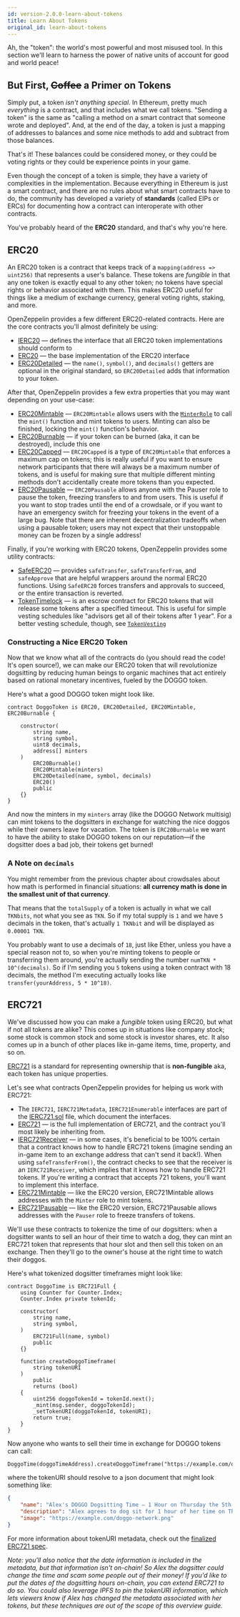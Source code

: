 ```yaml
---
id: version-2.0.0-learn-about-tokens
title: Learn About Tokens
original_id: learn-about-tokens
---
```


Ah, the "token": the world's most powerful and most misused tool. In this section we'll learn to harness the power of native units of account for good and world peace!

## But First, ~~Coffee~~ a Primer on Tokens

Simply put, a token _isn't anything special_. In Ethereum, pretty much _everything_ is a contract, and that includes what we call tokens. "Sending a token" is the same as "calling a method on a smart contract that someone wrote and deployed". And, at the end of the day, a token is just a mapping of addresses to balances and some nice methods to add and subtract from those balances.

That's it! These balances could be considered money, or they could be voting rights or they could be experience points in your game.

Even though the concept of a token is simple, they have a variety of complexities in the implementation. Because everything in Ethereum is just a smart contract, and there are no rules about what smart contracts have to do, the community has developed a variety of **standards** (called EIPs or ERCs) for documenting how a contract can interoperate with other contracts.

You've probably heard of the **ERC20** standard, and that's why you're here.

## ERC20

An ERC20 token is a contract that keeps track of a `mapping(address => uint256)` that represents a user's balance. These tokens are _fungible_ in that any one token is exactly equal to any other token; no tokens have special rights or behavior associated with them. This makes ERC20 useful for things like a medium of exchange currency, general voting rights, staking, and more.

OpenZeppelin provides a few different ERC20-related contracts. Here are the core contracts you'll almost definitely be using:

- [IERC20](https://github.com/OpenZeppelin/openzeppelin-solidity/blob/master/contracts/token/ERC20/IERC20.sol) — defines the interface that all ERC20 token implementations should conform to
- [ERC20](https://github.com/OpenZeppelin/openzeppelin-solidity/blob/master/contracts/token/ERC20/ERC20.sol) — the base implementation of the ERC20 interface
- [ERC20Detailed](https://github.com/OpenZeppelin/openzeppelin-solidity/blob/master/contracts/token/ERC20/ERC20Detailed.sol) — the `name()`, `symbol()`, and `decimals()` getters are optional in the original standard, so `ERC20Detailed` adds that information to your token.


After that, OpenZeppelin provides a few extra properties that you may want depending on your use-case:

- [ERC20Mintable](https://github.com/OpenZeppelin/openzeppelin-solidity/blob/master/contracts/token/ERC20/ERC20Mintable.sol) — `ERC20Mintable` allows users with the [`MinterRole`](/api/docs/learn-about-access-control.html) to call the `mint()` function and mint tokens to users. Minting can also be finished, locking the `mint()` function's behavior.
- [ERC20Burnable](https://github.com/OpenZeppelin/openzeppelin-solidity/blob/master/contracts/token/ERC20/ERC20Burnable.sol) — if your token can be burned (aka, it can be destroyed), include this one
- [ERC20Capped](https://github.com/OpenZeppelin/openzeppelin-solidity/blob/master/contracts/token/ERC20/ERC20Capped.sol) — `ERC20Capped` is a type of `ERC20Mintable` that enforces a maximum cap on tokens; this is really useful if you want to ensure network participants that there will always be a maximum number of tokens, and is useful for making sure that multiple different minting methods don't accidentally create more tokens than you expected.
- [ERC20Pausable](https://github.com/OpenZeppelin/openzeppelin-solidity/blob/master/contracts/token/ERC20/ERC20Pausable.sol) — `ERC20Pausable` allows anyone with the Pauser role to pause the token, freezing transfers to and from users. This is useful if you want to stop trades until the end of a crowdsale, or if you want to have an emergency switch for freezing your tokens in the event of a large bug. Note that there are inherent decentralization tradeoffs when using a pausable token; users may not expect that their unstoppable money can be frozen by a single address!

Finally, if you're working with ERC20 tokens, OpenZeppelin provides some utility contracts:

- [SafeERC20](https://github.com/OpenZeppelin/openzeppelin-solidity/blob/master/contracts/token/ERC20/SafeERC20.sol) — provides `safeTransfer`, `safeTransferFrom`, and `safeApprove` that are helpful wrappers around the normal ERC20 functions. Using `SafeERC20` forces transfers and approvals to succeed, or the entire transaction is reverted.
- [TokenTimelock](https://github.com/OpenZeppelin/openzeppelin-solidity/blob/master/contracts/token/ERC20/TokenTimelock.sol) — is an escrow contract for ERC20 tokens that will release some tokens after a specified timeout. This is useful for simple vesting schedules like "advisors get all of their tokens after 1 year". For a better vesting schedule, though, see [`TokenVesting`](https://github.com/OpenZeppelin/openzeppelin-solidity/blob/master/contracts/drafts/TokenVesting.sol)

### Constructing a Nice ERC20 Token

Now that we know what all of the contracts do (you should read the code! It's open source!), we can make our ERC20 token that will revolutionize dogsitting by reducing human beings to organic machines that act entirely based on rational monetary incentives, fueled by the DOGGO token.

Here's what a good DOGGO token might look like.

```solidity
contract DoggoToken is ERC20, ERC20Detailed, ERC20Mintable, ERC20Burnable {

    constructor(
        string name,
        string symbol,
        uint8 decimals,
        address[] minters
    )
        ERC20Burnable()
        ERC20Mintable(minters)
        ERC20Detailed(name, symbol, decimals)
        ERC20()
        public
    {}
}
```

And now the minters in my `minters` array (like the DOGGO Network multisig) can mint tokens to the dogsitters in exchange for watching the nice doggos while their owners leave for vacation. The token is `ERC20Burnable` we want to have the ability to stake DOGGO tokens on our reputation—if the dogsitter does a bad job, their tokens get burned!

### A Note on `decimals`

You might remember from the previous chapter about crowdsales about how math is performed in financial situations: **all currency math is done in the smallest unit of that currency**.

That means that the `totalSupply` of a token is actually in what we call `TKNbits`, not what you see as `TKN`. So if my total supply is `1` and we have `5` decimals in the token, that's actually `1 TKNbit` and will be displayed as `0.00001 TKN`.

You probably want to use a decimals of `18`, just like Ether, unless you have a special reason not to, so when you're minting tokens to people or transferring them around, you're actually sending the number `numTKN * 10^(decimals)`. So if I'm sending you `5` tokens using a token contract with 18 decimals, the method I'm executing actually looks like `transfer(yourAddress, 5 * 10^18)`.

## ERC721

We've discussed how you can make a _fungible_ token using ERC20, but what if not all tokens are alike? This comes up in situations like company stock; some stock is common stock and some stock is investor shares, etc. It also comes up in a bunch of other places like in-game items, time, property, and so on.

[ERC721](https://eips.ethereum.org/EIPS/eip-721) is a standard for representing ownership that is **non-fungible** aka, each token has unique properties.

Let's see what contracts OpenZeppelin provides for helping us work with ERC721:

- The `IERC721`, `IERC721Metadata`, `IERC721Enumerable` interfaces are part of the [IERC721.sol](https://github.com/OpenZeppelin/openzeppelin-solidity/blob/master/contracts/token/ERC721/IERC721.sol) file, which document the interfaces.
- [ERC721](https://github.com/OpenZeppelin/openzeppelin-solidity/blob/master/contracts/token/ERC721/ERC721.sol) — is the full implementation of ERC721, and the contract you'll most likely be inheriting from.
- [IERC721Receiver](https://github.com/OpenZeppelin/openzeppelin-solidity/blob/master/contracts/token/ERC721/IERC721Receiver.sol) — in some cases, it's beneficial to be 100% certain that a contract knows how to handle ERC721 tokens (imagine sending an in-game item to an exchange address that can't send it back!). When using `safeTransferFrom()`, the contract checks to see that the receiver is an `IERC721Receiver`, which implies that it knows how to handle ERC721 tokens. If you're writing a contract that accepts 721 tokens, you'll want to implement this interface.
- [ERC721Mintable](https://github.com/OpenZeppelin/openzeppelin-solidity/blob/master/contracts/token/ERC721/ERC721Mintable.sol) — like the ERC20 version, ERC721Mintable allows addresses with the `Minter` role to mint tokens.
- [ERC721Pausable](https://github.com/OpenZeppelin/openzeppelin-solidity/blob/master/contracts/token/ERC721/ERC721Pausable.sol) — like the ERC20 version, ERC721Pausable allows addresses with the `Pauser` role to freeze transfers of tokens.


We'll use these contracts to tokenize the time of our dogsitters: when a dogsitter wants to sell an hour of their time to watch a dog, they can mint an ERC721 token that represents that hour slot and then sell this token on an exchange. Then they'll go to the owner's house at the right time to watch their doggos.

Here's what tokenized dogsitter timeframes might look like:

```solidity
contract DoggoTime is ERC721Full {
    using Counter for Counter.Index;
    Counter.Index private tokenId;

    constructor(
        string name,
        string symbol,
    )
        ERC721Full(name, symbol)
        public
    {}

    function createDoggoTimeframe(
        string tokenURI
    )
        public
        returns (bool)
    {
        uint256 doggoTokenId = tokenId.next();
        _mint(msg.sender, doggoTokenId);
        _setTokenURI(doggoTokenId, tokenURI);
        return true;
    }
}
```

Now anyone who wants to sell their time in exchange for DOGGO tokens can call:

```solidity
DoggoTime(doggoTimeAddress).createDoggoTimeframe("https://example.com/doggo.json")
```

where the tokenURI should resolve to a json document that might look something like:

```json
{
    "name": "Alex's DOGGO Dogsitting Time — 1 Hour on Thursday the 5th at 6pm",
    "description": "Alex agrees to dog sit for 1 hour of her time on Thursday the 5th at 6pm.",
    "image": "https://example.com/doggo-network.png"
}
```

For more information about tokenURI metadata, check out the [finalized ERC721 spec](https://eips.ethereum.org/EIPS/eip-721).

_Note: you'll also notice that the date information is included in the metadata, but that information isn't on-chain! So Alex the dogsitter could change the time and scam some people out of their money! If you'd like to put the dates of the dogsitting hours on-chain, you can extend ERC721 to do so. You could also leverage IPFS to pin the tokenURI information, which lets viewers know if Alex has changed the metadata associated with her tokens, but these techniques are out of the scope of this overview guide._
